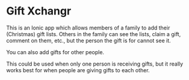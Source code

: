 # Gift Xchangr

This is an Ionic app which allows members of a family to add their (Christmas) gift lists. Others in the family can see the lists, claim a gift, comment on them, etc., but the
person the gift is for cannot see it.

You can also add gifts for other people.

This could be used when only one person is receiving gifts, but it really works best for when
people are giving gifts to each other.

